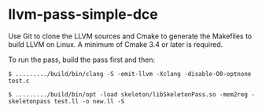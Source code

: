 # llvm-pass-simple-dce

Use Git to clone the LLVM sources and Cmake to generate the Makefiles to build LLVM on Linux. A minimum of Cmake 3.4 or later is required.

To run the pass, build the pass first and then:

```
$ ........./build/bin/clang -S -emit-llvm -Xclang -disable-O0-optnone test.c

$ ........./build/bin/opt -load skeleton/libSkeletonPass.so -mem2reg -skeletonpass test.ll -o new.ll -S
```
